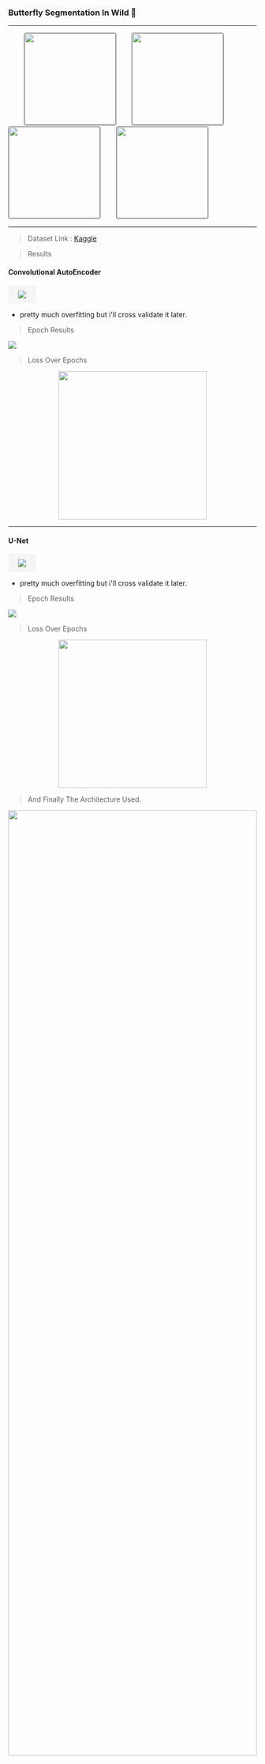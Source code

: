 ### Butterfly Segmentation In Wild 🦋
___
<div>
&nbsp;&nbsp;&nbsp;&nbsp;&nbsp;&nbsp;&nbsp;
<img src="doc/1.png" height="185" width="185" style="border-radius:3px;border:solid 1px #666" />
&nbsp;&nbsp;&nbsp;&nbsp;&nbsp;&nbsp;
<img src="doc/2.png" height="185" width="185" style="border-radius:3px;border:solid 1px #666" />
&nbsp;&nbsp;&nbsp;&nbsp;&nbsp;&nbsp;
<img src="doc/3.png" height="185" width="185" style="border-radius:3px;border:solid 1px #666" />
&nbsp;&nbsp;&nbsp;&nbsp;&nbsp;&nbsp;
<img src="doc/4.png" height="185" width="185" style="border-radius:3px;border:solid 1px #666" />
</div>

___

> Dataset Link : [Kaggle](https://www.kaggle.com/veeralakrishna/butterfly-dataset)

> Results

#### Convolutional AutoEncoder 

<img src="doc/conv_auto_encoder.png" style="background:whitesmoke;padding:10px 20px;"/>

* pretty much overfitting but i'll cross validate it later.

> Epoch Results 

![](doc/conv_epochs.gif)

> Loss Over Epochs 
<p align="center">
<img height="300" src="doc/conv_auto_encoder_loss.png" />
</p>

___

#### U-Net

<img src="doc/unet_output.png" style="background:whitesmoke;padding:10px 20px;"/>

* pretty much overfitting but i'll cross validate it later.

> Epoch Results 

![](doc/unet_epochs.gif)

> Loss Over Epochs 
<p align="center">
<img height="300" src="doc/unet_loss.png" />
</p>

> And Finally The Architecture Used.

<p align="center">
<img src="doc/unet.png" width="100%" height="70%" />
</p>